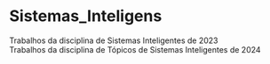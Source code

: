 # Sistemas_Inteligens
Trabalhos da disciplina de Sistemas Inteligentes de 2023 \
Trabalhos da disciplina de Tópicos de Sistemas Inteligentes de 2024
